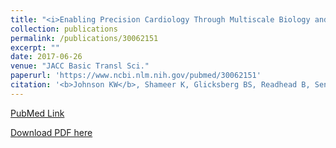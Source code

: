```yaml
---
title: "<i>Enabling Precision Cardiology Through Multiscale Biology and Systems Medicine</i>"
collection: publications
permalink: /publications/30062151
excerpt: "" 
date: 2017-06-26
venue: "JACC Basic Transl Sci."
paperurl: 'https://www.ncbi.nlm.nih.gov/pubmed/30062151'
citation: '<b>Johnson KW</b>, Shameer K, Glicksberg BS, Readhead B, Sengupta PP, Björkegren JLM, Kovacic JC, Dudley JT. JACC Basic Transl Sci. 2017 Jun 26;2(3):311-327. doi: 10.1016/j.jacbts.2016.11.010. eCollection 2017 Jun. Review. PubMed ID: 30062151'
---
```


[PubMed Link](https://www.ncbi.nlm.nih.gov/pubmed/30062151)

[Download PDF here](https://kippjohnson.com/files/30062151.pdf)

